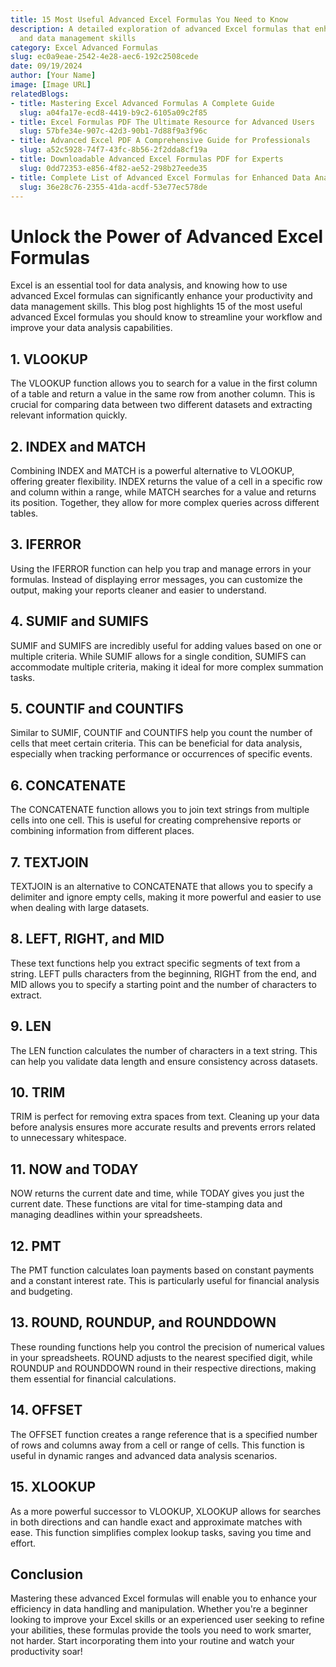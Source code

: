 ```yaml
---
title: 15 Most Useful Advanced Excel Formulas You Need to Know
description: A detailed exploration of advanced Excel formulas that enhance productivity
  and data management skills
category: Excel Advanced Formulas
slug: ec0a9eae-2542-4e28-aec6-192c2508cede
date: 09/19/2024
author: [Your Name]
image: [Image URL]
relatedBlogs:
- title: Mastering Excel Advanced Formulas A Complete Guide
  slug: a04fa17e-ecd8-4419-b9c2-6105a09c2f85
- title: Excel Formulas PDF The Ultimate Resource for Advanced Users
  slug: 57bfe34e-907c-42d3-90b1-7d88f9a3f96c
- title: Advanced Excel PDF A Comprehensive Guide for Professionals
  slug: a52c5928-74f7-43fc-8b56-2f2dda8cf19a
- title: Downloadable Advanced Excel Formulas PDF for Experts
  slug: 0dd72353-e856-4f82-ae52-298b27eede35
- title: Complete List of Advanced Excel Formulas for Enhanced Data Analysis
  slug: 36e28c76-2355-41da-acdf-53e77ec578de
---
```


# Unlock the Power of Advanced Excel Formulas

Excel is an essential tool for data analysis, and knowing how to use advanced Excel formulas can significantly enhance your productivity and data management skills. This blog post highlights 15 of the most useful advanced Excel formulas you should know to streamline your workflow and improve your data analysis capabilities.

## 1. VLOOKUP

The VLOOKUP function allows you to search for a value in the first column of a table and return a value in the same row from another column. This is crucial for comparing data between two different datasets and extracting relevant information quickly.

## 2. INDEX and MATCH

Combining INDEX and MATCH is a powerful alternative to VLOOKUP, offering greater flexibility. INDEX returns the value of a cell in a specific row and column within a range, while MATCH searches for a value and returns its position. Together, they allow for more complex queries across different tables.

## 3. IFERROR

Using the IFERROR function can help you trap and manage errors in your formulas. Instead of displaying error messages, you can customize the output, making your reports cleaner and easier to understand.

## 4. SUMIF and SUMIFS

SUMIF and SUMIFS are incredibly useful for adding values based on one or multiple criteria. While SUMIF allows for a single condition, SUMIFS can accommodate multiple criteria, making it ideal for more complex summation tasks.

## 5. COUNTIF and COUNTIFS

Similar to SUMIF, COUNTIF and COUNTIFS help you count the number of cells that meet certain criteria. This can be beneficial for data analysis, especially when tracking performance or occurrences of specific events.

## 6. CONCATENATE

The CONCATENATE function allows you to join text strings from multiple cells into one cell. This is useful for creating comprehensive reports or combining information from different places.

## 7. TEXTJOIN

TEXTJOIN is an alternative to CONCATENATE that allows you to specify a delimiter and ignore empty cells, making it more powerful and easier to use when dealing with large datasets.

## 8. LEFT, RIGHT, and MID

These text functions help you extract specific segments of text from a string. LEFT pulls characters from the beginning, RIGHT from the end, and MID allows you to specify a starting point and the number of characters to extract.

## 9. LEN

The LEN function calculates the number of characters in a text string. This can help you validate data length and ensure consistency across datasets.

## 10. TRIM

TRIM is perfect for removing extra spaces from text. Cleaning up your data before analysis ensures more accurate results and prevents errors related to unnecessary whitespace.

## 11. NOW and TODAY

NOW returns the current date and time, while TODAY gives you just the current date. These functions are vital for time-stamping data and managing deadlines within your spreadsheets.

## 12. PMT

The PMT function calculates loan payments based on constant payments and a constant interest rate. This is particularly useful for financial analysis and budgeting.

## 13. ROUND, ROUNDUP, and ROUNDDOWN

These rounding functions help you control the precision of numerical values in your spreadsheets. ROUND adjusts to the nearest specified digit, while ROUNDUP and ROUNDDOWN round in their respective directions, making them essential for financial calculations.

## 14. OFFSET

The OFFSET function creates a range reference that is a specified number of rows and columns away from a cell or range of cells. This function is useful in dynamic ranges and advanced data analysis scenarios.

## 15. XLOOKUP

As a more powerful successor to VLOOKUP, XLOOKUP allows for searches in both directions and can handle exact and approximate matches with ease. This function simplifies complex lookup tasks, saving you time and effort.

## Conclusion

Mastering these advanced Excel formulas will enable you to enhance your efficiency in data handling and manipulation. Whether you're a beginner looking to improve your Excel skills or an experienced user seeking to refine your abilities, these formulas provide the tools you need to work smarter, not harder. Start incorporating them into your routine and watch your productivity soar!